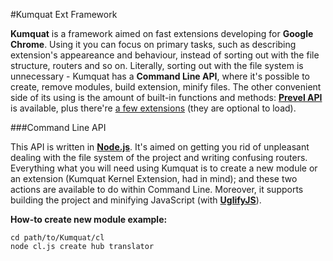 #Kumquat Ext Framework

__Kumquat__ is a framework aimed on fast extensions developing for __Google Chrome__. Using it you can focus on primary tasks, 
such as describing extension's appeareance and behaviour, instead of sorting out with the file structure, routers and so on.
Literally, sorting out with the file system is unnecessary - Kumquat has a __Command Line API__, where it's possible to
create, remove modules, build extension, minify files. The other convenient side of its using is the amount of built-in
functions and methods: __[Prevel API](https://github.com/chernikovalexey/Prevel/tree/master/Docs)__ is available, plus 
there're [a few extensions](https://github.com/chernikovalexey/Kumquat/tree/master/src/ext) (they are optional to load).

###Command Line API

This API is written in __[Node.js](http://nodejs.org)__. It's aimed on getting you rid of unpleasant dealing with
the file system of the project and writing confusing routers. Everything what you will need using Kumquat is to
create a new module or an extension (Kumquat Kernel Extension, had in mind); and these two actions are available to do
within Command Line. Moreover, it supports building the project and minifying JavaScript 
(with __[UglifyJS](https://github.com/mishoo/UglifyJS)__).

__How-to create new module example:__

```
cd path/to/Kumquat/cl
node cl.js create hub translator
```